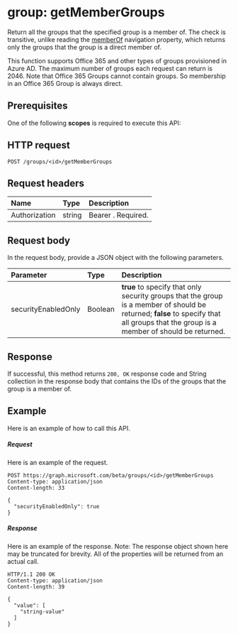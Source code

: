 # group: getMemberGroups
Return all the groups that the specified group is a member of. The check is transitive, unlike reading the 
[memberOf](../api/group_list_memberof.md) navigation 
property, which returns only the groups that the group is a direct member of.

This function supports Office 365 and other types of groups provisioned in Azure AD. The maximum number of groups each 
request can return is 2046. Note that Office 365 Groups cannot contain groups. So membership in an Office 365 Group is 
always direct.

## Prerequisites
One of the following **scopes** is required to execute this API:
## HTTP request
<!-- { "blockType": "ignored" } -->
```http
POST /groups/<id>/getMemberGroups
```
## Request headers
| Name       | Type | Description|
|:---------------|:--------|:----------|
| Authorization  | string  | Bearer <token>. Required. |

## Request body
In the request body, provide a JSON object with the following parameters.

| Parameter	   | Type	|Description|
|:---------------|:--------|:----------|
|securityEnabledOnly|Boolean|**true** to specify that only security groups that the group is a member of should be returned; **false** to specify that all groups that the group is a member of should be returned.|

## Response
If successful, this method returns `200, OK` response code and String collection in the response body that contains the IDs of the groups that the group is a member of.

## Example
Here is an example of how to call this API.
##### Request
Here is an example of the request.
<!-- {
  "blockType": "request",
  "name": "group_getmembergroups"
}-->
```http
POST https://graph.microsoft.com/beta/groups/<id>/getMemberGroups
Content-type: application/json
Content-length: 33

{
  "securityEnabledOnly": true
}
```

##### Response
Here is an example of the response. Note: The response object shown here may be truncated for brevity. All of the properties will be returned from an actual call.
<!-- {
  "blockType": "response",
  "truncated": true,
  "@odata.type": "string",
  "isCollection": true
} -->
```http
HTTP/1.1 200 OK
Content-type: application/json
Content-length: 39

{
  "value": [
    "string-value"
  ]
}
```

<!-- uuid: 8fcb5dbc-d5aa-4681-8e31-b001d5168d79
2015-10-25 14:57:30 UTC -->
<!-- {
  "type": "#page.annotation",
  "description": "group: getMemberGroups",
  "keywords": "",
  "section": "documentation",
  "tocPath": ""
}-->


<!-- {
  "type": "#page.annotation",
  "description": "",
  "tocPath": "/beta reference/Groups/group/Get member groups",
  "apiVersion": "beta",
  "section": "documentation",
  "canonicalURL": "/en-us/api-reference/v1.0/api/group_getmembergroups"
} -->

